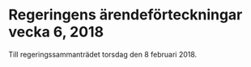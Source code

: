# Regeringens ärendeförteckningar vecka 6, 2018

Till regeringssammanträdet torsdag den 8 februari 2018.
